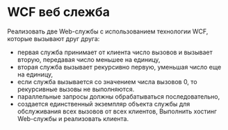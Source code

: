 # WCF веб слежба

Реализовать две Web-службы с использованием технологии WCF, которые вызывают друг друга: 
- первая служба принимает от клиента число вызовов и вызывает вторую, передавая число меньшее на единицу,
- вторая служба вызывает рекурсивно первую, уменьшая число еще на единицу,
- если служба вызывается со значением числа вызовов 0, то рекурсивные вызовы не выполняются.
- параллельные запросы должны обрабатываться последовательно, 
- создается единственный экземпляр объекта службы для обслуживания всех вызовов от всех клиентов,
Выполнить хостинг Web-службы и реализовать клиента.
